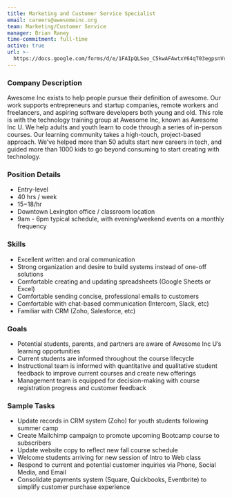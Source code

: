 ```yaml
---
title: Marketing and Customer Service Specialist
email: careers@awesomeinc.org
team: Marketing/Customer Service
manager: Brian Raney
time-commitment: full-time
active: true
url: >-
  https://docs.google.com/forms/d/e/1FAIpQLSeo_C5kwAFAwtxY64qT03egpsnVrwjGc-5UNezZ4HLwQj5SGA/viewform?usp=pp_url&entry.986034689=Awesome+Inc+U+Marketing+and+Customer+Service+Specialist
---
```

### Company Description 

Awesome Inc exists to help people pursue their definition of awesome. Our work supports entrepreneurs and startup companies, remote workers and freelancers, and aspiring software developers both young and old. This role is with the technology training group at Awesome Inc, known as Awesome Inc U. We help adults and youth learn to code through a series of in-person courses. Our learning community takes a high-touch, project-based approach. We’ve helped more than 50 adults start new careers in tech, and guided more than 1000 kids to go beyond consuming to start creating with technology.

### Position Details

* Entry-level
* 40 hrs / week 
* $15-$18/hr
* Downtown Lexington office / classroom location
* 9am - 6pm typical schedule, with evening/weekend events on a monthly frequency

### Skills

* Excellent written and oral communication
* Strong organization and desire to build systems instead of one-off solutions
* Comfortable creating and updating spreadsheets (Google Sheets or Excel)
* Comfortable sending concise, professional emails to customers
* Comfortable with chat-based communication (Intercom, Slack, etc)
* Familiar with CRM (Zoho, Salesforce, etc)

### Goals

* Potential students, parents, and partners are aware of Awesome Inc U’s learning opportunities
* Current students are informed throughout the course lifecycle
* Instructional team is informed with quantitative and qualitative student feedback to improve current courses and create new offerings
* Management team is equipped for decision-making with course registration progress and customer feedback

### Sample Tasks

* Update records in CRM system (Zoho) for youth students following summer camp
* Create Mailchimp campaign to promote upcoming Bootcamp course to subscribers
* Update website copy to reflect new fall course schedule
* Welcome students arriving for new session of Intro to Web class
* Respond to current and potential customer inquiries via Phone, Social Media, and Email
* Consolidate payments system (Square, Quickbooks, Eventbrite) to simplify customer purchase experience

